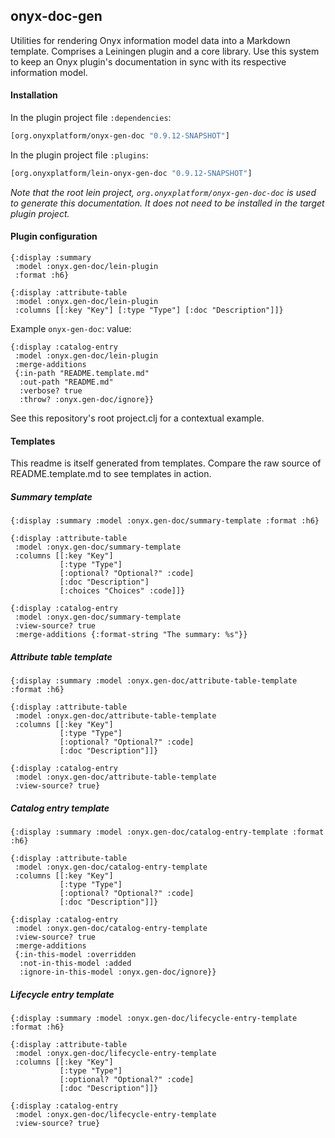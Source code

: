 ## onyx-doc-gen

Utilities for rendering Onyx information model data into a Markdown template. Comprises a Leiningen plugin and a core library. Use this system to keep an Onyx plugin's documentation in sync with its respective information model.

#### Installation

In the plugin project file `:dependencies`:

```clojure
[org.onyxplatform/onyx-gen-doc "0.9.12-SNAPSHOT"]
```

In the plugin project file `:plugins`:

```clojure
[org.onyxplatform/lein-onyx-gen-doc "0.9.12-SNAPSHOT"]
```

*Note that the root lein project, `org.onyxplatform/onyx-gen-doc-doc` is used to generate this documentation. It does not need to be installed in the target plugin project.*

#### Plugin configuration

```onyx-gen-doc
{:display :summary 
 :model :onyx.gen-doc/lein-plugin
 :format :h6}
```

```onyx-gen-doc
{:display :attribute-table
 :model :onyx.gen-doc/lein-plugin
 :columns [[:key "Key"] [:type "Type"] [:doc "Description"]]}
```

Example `onyx-gen-doc`: value:
```onyx-gen-doc
{:display :catalog-entry
 :model :onyx.gen-doc/lein-plugin
 :merge-additions
 {:in-path "README.template.md"
  :out-path "README.md"
  :verbose? true
  :throw? :onyx.gen-doc/ignore}}
```

See this repository's root project.clj for a contextual example.


#### Templates

This readme is itself generated from templates. Compare the raw source of README.template.md to see templates in action.

##### Summary template

```onyx-gen-doc
{:display :summary :model :onyx.gen-doc/summary-template :format :h6}
```

```onyx-gen-doc
{:display :attribute-table
 :model :onyx.gen-doc/summary-template
 :columns [[:key "Key"]
           [:type "Type"] 
           [:optional? "Optional?" :code]
           [:doc "Description"]
           [:choices "Choices" :code]]}
```

```onyx-gen-doc
{:display :catalog-entry
 :model :onyx.gen-doc/summary-template
 :view-source? true
 :merge-additions {:format-string "The summary: %s"}}
```

##### Attribute table template

```onyx-gen-doc
{:display :summary :model :onyx.gen-doc/attribute-table-template :format :h6}
```

```onyx-gen-doc
{:display :attribute-table
 :model :onyx.gen-doc/attribute-table-template
 :columns [[:key "Key"]
           [:type "Type"] 
           [:optional? "Optional?" :code]
           [:doc "Description"]]}
```

```onyx-gen-doc
{:display :catalog-entry
 :model :onyx.gen-doc/attribute-table-template
 :view-source? true}
```

##### Catalog entry template

```onyx-gen-doc
{:display :summary :model :onyx.gen-doc/catalog-entry-template :format :h6}
```

```onyx-gen-doc
{:display :attribute-table
 :model :onyx.gen-doc/catalog-entry-template
 :columns [[:key "Key"]
           [:type "Type"] 
           [:optional? "Optional?" :code]
           [:doc "Description"]]}
```

```onyx-gen-doc
{:display :catalog-entry
 :model :onyx.gen-doc/catalog-entry-template
 :view-source? true
 :merge-additions
 {:in-this-model :overridden
  :not-in-this-model :added
  :ignore-in-this-model :onyx.gen-doc/ignore}}
```

##### Lifecycle entry template

```onyx-gen-doc
{:display :summary :model :onyx.gen-doc/lifecycle-entry-template :format :h6}
```

```onyx-gen-doc
{:display :attribute-table
 :model :onyx.gen-doc/lifecycle-entry-template
 :columns [[:key "Key"]
           [:type "Type"] 
           [:optional? "Optional?" :code]
           [:doc "Description"]]}
```

```onyx-gen-doc
{:display :catalog-entry
 :model :onyx.gen-doc/lifecycle-entry-template
 :view-source? true}
```
